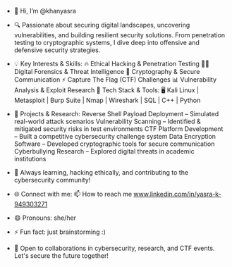 - 👋 Hi, I’m @khanyasra

- 🔍 Passionate about securing digital landscapes, uncovering vulnerabilities, and building resilient security solutions. From penetration testing to cryptographic systems, I dive deep into offensive and defensive security strategies.

- 💡 Key Interests & Skills:
🔥 Ethical Hacking & Penetration Testing
🕵️‍♀️ Digital Forensics & Threat Intelligence
🔐 Cryptography & Secure Communication
⚡ Capture The Flag (CTF) Challenges
📊 Vulnerability Analysis & Exploit Research
🔧 Tech Stack & Tools:
🖥️ Kali Linux | Metasploit | Burp Suite | Nmap | Wireshark | SQL | C++ | Python

- 🚀 Projects & Research:
      Reverse Shell Payload Deployment – Simulated real-world attack scenarios
      Vulnerability Scanning – Identified & mitigated security risks in test environments
      CTF Platform Development – Built a competitive cybersecurity challenge system
      Data Encryption Software – Developed cryptographic tools for secure communication
      Cyberbullying Research – Explored digital threats in academic institutions
  
- 💭 Always learning, hacking ethically, and contributing to the cybersecurity community!

- 🌐 Connect with me:
  📫 How to reach me www.linkedin.com/in/yasra-k-949303271
  
- 😄 Pronouns: she/her
- ⚡ Fun fact: just brainstorming :)
- 📩 Open to collaborations in cybersecurity, research, and CTF events. Let's secure the future together!
<!---
khanyasra/khanyasra is a ✨ special ✨ repository because its `README.md` (this file) appears on your GitHub profile.
You can click the Preview link to take a look at your changes.
--->
